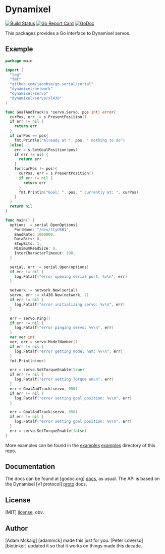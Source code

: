 # Dynamixel

[![Build Status](https://travis-ci.org/echolabsinc/dynamixel.svg?branch=master)](https://travis-ci.org/echolabsinc/dynamixel)
[![Go Report Card](https://goreportcard.com/badge/github.com/echolabsinc/dynamixel)](https://goreportcard.com/report/github.com/echolabsinc/dynamixel)
[![GoDoc](https://godoc.org/github.com/echolabsinc/dynamixel?status.svg)](https://godoc.org/github.com/echolabsinc/dynamixel)

This packages provides a Go interface to Dynamixel servos.


## Example

```go
package main

import (
  "log"
  "fmt"
  "github.com/jacobsa/go-serial/serial"
  "dynamixel/network"
  "dynamixel/servo"
  "dynamixel/servo/xl430"
)

func GoalAndTrack(s *servo.Servo, pos int) error{
  curPos, err := s.PresentPosition()
  if err != nil {
    return err
  }
  if curPos == pos{
    fmt.Println("Already at ", pos, " nothing to do")
  }else{
    err = s.SetGoalPosition(pos)
    if err != nil {
      return err
    }
    for(curPos != pos){
      curPos, err = s.PresentPosition()
      if err != nil {
        return err
      }
      fmt.Println("Goal: ", pos, " currently at: ", curPos)
    }
  }
  return nil
}

func main() {
  options := serial.OpenOptions{
    PortName: "/dev/ttyUSB1",
    BaudRate: 1000000,
    DataBits: 8,
    StopBits: 1,
    MinimumReadSize: 0,
    InterCharacterTimeout: 100,
  }

  serial, err := serial.Open(options)
  if err != nil {
    log.Fatalf("error opening serial port: %v\n", err)
  }

  network := network.New(serial)
  servo, err := xl430.New(network, 2)
  if err != nil {
    log.Fatalf("error initializing servo: %v\n", err)
  }

  err = servo.Ping()
  if err != nil {
    log.Fatalf("error pinging servo: %v\n", err)
  }
  var ver int
  ver, err = servo.ModelNumber()
  if err != nil {
    log.Fatalf("error getting model num: %v\n", err)
  }
  fmt.Println(ver)

  err = servo.SetTorqueEnable(true)
  if err != nil {
    log.Fatalf("error setting Torque on\n", err)
  }
  err = GoalAndTrack(servo, 950)
  if err != nil {
    log.Fatalf("error setting goal position: %v\n", err)
  }

  err = GoalAndTrack(servo, 850)
  if err != nil {
    log.Fatalf("error setting goal position: %v\n", err)
  }
  err = servo.SetTorqueEnable(false)
}

```

More examples can be found in the [examples] [examples] directory of this repo.


## Documentation

The docs can be found at [godoc.org] [docs], as usual.
The API is based on the Dynamixel [v1 protocol] [proto] docs.


## License

[MIT] [license], obv.


## Author

[Adam Mckaig] [adammck] made this just for you.
[Peter LoVerso] [biotinker] updated it so that it works on things made this decade.




[ax]:       http://support.robotis.com/en/product/dynamixel/ax_series/dxl_ax_actuator.htm
[xl]:       http://support.robotis.com/en/product/dynamixel/xl-series/xl-320.htm
[docs]:     https://godoc.org/github.com/echolabsinc/dynamixel
[examples]: https://github.com/echolabsinc/dynamixel/tree/master/examples
[proto]:    http://support.robotis.com/en/product/dynamixel/ax_series/dxl_ax_actuator.htm#Control_Table
[license]:  https://github.com/echolabsinc/dynamixel/blob/master/LICENSE
